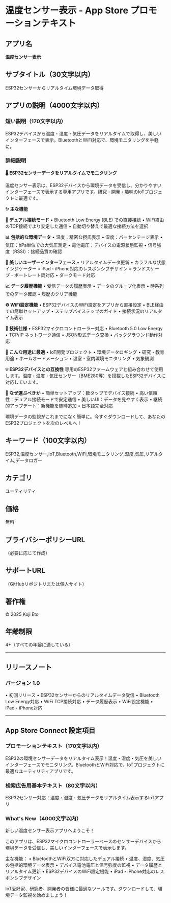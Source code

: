# 温度センサー表示 - App Store プロモーションテキスト

## アプリ名
**温度センサー表示**

## サブタイトル（30文字以内）
ESP32センサーからリアルタイム環境データ取得

## アプリの説明（4000文字以内）

### 短い説明（170文字以内）
ESP32デバイスから温度・湿度・気圧データをリアルタイムで取得し、美しいインターフェースで表示。BluetoothとWiFi対応で、環境モニタリングを手軽に。

### 詳細説明

**🌡️ ESP32センサーデータをリアルタイムでモニタリング**

温度センサー表示は、ESP32デバイスから環境データを受信し、分かりやすいインターフェースで表示する専用アプリです。研究・開発・趣味のIoTプロジェクトに最適です。

**✨ 主な機能**

**📡 デュアル接続モード**
• Bluetooth Low Energy (BLE) での直接接続
• WiFi経由のTCP接続でより安定した通信
• 自動切り替えで最適な接続方法を選択

**📊 包括的な環境データ**
• 温度：精密な摂氏表示
• 湿度：パーセンテージ表示
• 気圧：hPa単位での大気圧測定
• 電池電圧：デバイスの電源状態監視
• 信号強度（RSSI）：接続品質の確認

**🎨 美しいユーザーインターフェース**
• リアルタイムデータ更新
• カラフルな状態インジケーター
• iPad・iPhone対応のレスポンシブデザイン
• ランドスケープ・ポートレート両対応
• ダークモード対応

**📈 データ履歴機能**
• 受信データの履歴表示
• データのグループ化表示
• 時系列でのデータ確認
• 履歴のクリア機能

**⚙️ WiFi設定機能**
• ESP32デバイスのWiFi設定をアプリから直接設定
• BLE経由での簡単セットアップ
• ステップバイステップのガイド
• 接続状況のリアルタイム表示

**🔧 技術仕様**
• ESP32マイクロコントローラー対応
• Bluetooth 5.0 Low Energy
• TCP/IP ネットワーク通信
• JSON形式データ交換
• バックグラウンド動作対応

**🎯 こんな用途に最適**
• IoT開発プロジェクト
• 環境データロギング
• 研究・教育用途
• ホームオートメーション
• 温室・室内環境モニタリング
• 気象観測

**💡 ESP32デバイスとの互換性**
専用のESP32ファームウェアと組み合わせて使用します。温度・湿度・気圧センサー（BME280等）を搭載したESP32デバイスに対応しています。

**🌟 なぜ選ぶべきか**
• 簡単セットアップ：数タップでデバイス接続
• 高い信頼性：デュアル接続モードで安定通信
• 美しいUI：データを見やすく表示
• 継続的アップデート：新機能を随時追加
• 日本語完全対応

環境データの監視がこれまでになく簡単に。今すぐダウンロードして、あなたのESP32プロジェクトを次のレベルへ！

## キーワード（100文字以内）
ESP32,温度センサー,IoT,Bluetooth,WiFi,環境モニタリング,湿度,気圧,リアルタイム,データロガー

## カテゴリ
ユーティリティ

## 価格
無料

## プライバシーポリシーURL
（必要に応じて作成）

## サポートURL
（GitHubリポジトリまたは個人サイト）

## 著作権
© 2025 Koji Eto

## 年齢制限
4+（すべての年齢に適している）

---

## リリースノート

### バージョン 1.0
• 初回リリース
• ESP32センサーからのリアルタイムデータ受信
• Bluetooth Low Energy対応
• WiFi TCP接続対応
• データ履歴表示
• WiFi設定機能
• iPad・iPhone対応

---

## App Store Connect 設定項目

### プロモーションテキスト（170文字以内）
ESP32の環境センサーデータをリアルタイム表示！温度・湿度・気圧を美しいインターフェースでモニタリング。BluetoothとWiFi対応で、IoTプロジェクトに最適なユーティリティアプリです。

### 検索広告用基本テキスト（80文字以内）
ESP32センサー対応！温度・湿度・気圧データをリアルタイム表示するIoTアプリ

### What's New（4000文字以内）
新しい温度センサー表示アプリへようこそ！

このアプリは、ESP32マイクロコントローラーベースのセンサーデバイスから環境データを受信し、美しいインターフェースで表示します。

主な機能：
• BluetoothとWiFi双方に対応したデュアル接続
• 温度、湿度、気圧の包括的環境データ表示
• デバイス電池電圧と信号強度の監視
• データ履歴とリアルタイム更新
• ESP32デバイスのWiFi設定機能
• iPad・iPhone対応のレスポンシブデザイン

IoT愛好家、研究者、開発者の皆様に最適なツールです。ダウンロードして、環境データ監視を始めましょう！